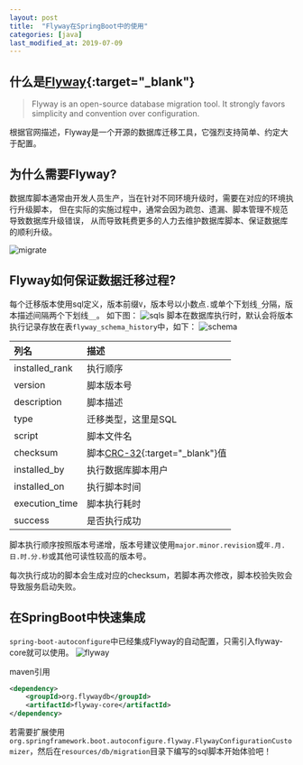 ```yaml
---
layout: post
title:  "Flyway在SpringBoot中的使用"
categories: [java]
last_modified_at: 2019-07-09
---
```


## 什么是[Flyway](https://flywaydb.org/){:target="_blank"}

> Flyway is an open-source database migration tool.
> It strongly favors simplicity and convention over configuration.

根据官网描述，Flyway是一个开源的数据库迁移工具，它强烈支持简单、约定大于配置。

## 为什么需要Flyway?

数据库脚本通常由开发人员生产，当在针对不同环境升级时，需要在对应的环境执行升级脚本，
但在实际的实施过程中，通常会因为疏忽、遗漏、脚本管理不规范导致数据库升级错误，
从而导致耗费更多的人力去维护数据库脚本、保证数据库的顺利升级。

![migrate](https://cdn.jsdelivr.net/gh/PasseRR/passerr.github.io/assets/2019/07-09/migrate.png)

## Flyway如何保证数据迁移过程?
每个迁移版本使用sql定义，版本前缀`V`，版本号以小数点`.`或单个下划线`_`分隔，版本描述间隔两个下划线`__`。
如下图：
![sqls](https://cdn.jsdelivr.net/gh/PasseRR/passerr.github.io/assets/2019/07-09/sqls.jpg)
脚本在数据库执行时，默认会将版本执行记录存放在表`flyway_schema_history`中，如下：
![schema](https://cdn.jsdelivr.net/gh/PasseRR/passerr.github.io/assets/2019/07-09/schema.png)

|列名|描述|
|:---|:---|
|installed_rank|执行顺序|
|version|脚本版本号|
|description|脚本描述|
|type|迁移类型，这里是SQL|
|script|脚本文件名|
|checksum|脚本[CRC-32](https://en.wikipedia.org/wiki/Cyclic_redundancy_check){:target="_blank"}值|
|installed_by|执行数据库脚本用户|
|installed_on|执行脚本时间|
|execution_time|脚本执行耗时|
|success|是否执行成功|

脚本执行顺序按照版本号递增，版本号建议使用`major.minor.revision`或`年.月.日.时.分.秒`或其他可读性较高的版本号。

每次执行成功的脚本会生成对应的checksum，若脚本再次修改，脚本校验失败会导致服务启动失败。

## 在SpringBoot中快速集成
`spring-boot-autoconfigure`中已经集成Flyway的自动配置，只需引入flyway-core就可以使用。
![flyway](https://cdn.jsdelivr.net/gh/PasseRR/passerr.github.io/assets/2019/07-09/flyway.png)

maven引用
```xml
<dependency>
    <groupId>org.flywaydb</groupId>
    <artifactId>flyway-core</artifactId>
</dependency>
```

若需要扩展使用`org.springframework.boot.autoconfigure.flyway.FlywayConfigurationCustomizer`，然后在`resources/db/migration`目录下编写的sql脚本开始体验吧！

